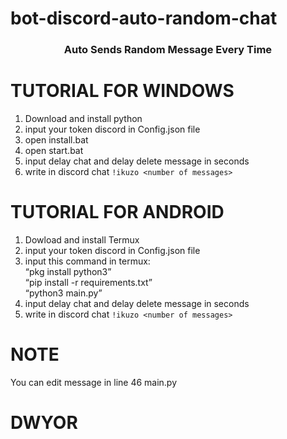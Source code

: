 # bot-discord-auto-random-chat
<h3 align="center">Auto Sends Random Message Every Time</h3>

# TUTORIAL FOR WINDOWS
  1. Download and install python
  2. input your token discord in Config.json file
  3. open install.bat
  4. open start.bat
  5. input delay chat and delay delete message in seconds
  6. write in discord chat `!ikuzo <number of messages>`
  
# TUTORIAL FOR ANDROID
  1. Dowload and install Termux
  2. input your token discord in Config.json file
  3. input this command in termux:<br>
     <q>pkg install python3</q><br>
     <q>pip install -r requirements.txt</q><br>
     <q>python3 main.py</q><br>
  4. input delay chat and delay delete message in seconds
  5. write in discord chat `!ikuzo <number of messages>`
    
# NOTE
  You can edit message in line 46 main.py
  
# DWYOR
